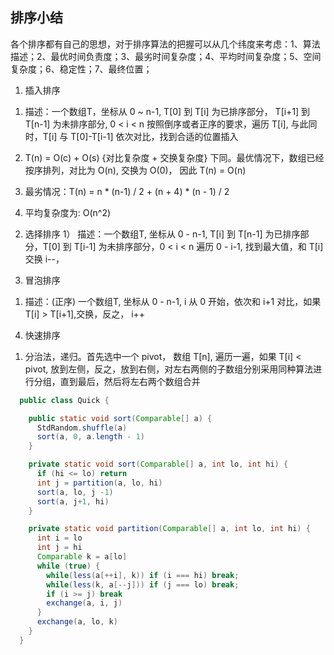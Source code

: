 
## 排序小结
各个排序都有自己的思想，对于排序算法的把握可以从几个纬度来考虑：1、算法描述；2、最优时间负责度；3、最劣时间复杂度；4、平均时间复杂度；5、空间复杂度；6、稳定性；7、最终位置；

1. 插入排序
  1) 描述：一个数组T，坐标从 0 ~ n-1, T[0] 到 T[i] 为已排序部分， T[i+1] 到 T[n-1] 为未排序部分,  0 < i < n
  按照倒序或者正序的要求，遍历 T[i], 与此同时，T[i] 与 T[0]-T[i-1] 依次对比，找到合适的位置插入

  2) T(n) = O(c) + O(s) {对比复杂度 + 交换复杂度} 下同。最优情况下，数组已经按序排列，对比为 O(n), 交换为 O(0)， 因此 T(n) = O(n) 

  3) 最劣情况：T(n) = n * (n-1) / 2 + (n + 4) * (n - 1) / 2

  4) 平均复杂度为: O(n^2)

2. 选择排序
  1） 描述：一个数组T, 坐标从 0 - n-1, T[i] 到 T[n-1] 为已排序部分，T[0] 到 T[i-1] 为未排序部分，0 < i < n
  遍历 0 - i-1, 找到最大值，和 T[i] 交换 i--，

3. 冒泡排序
  1) 描述：(正序) 一个数组T, 坐标从 0 - n-1, i 从 0 开始，依次和 i+1 对比，如果 T[i] > T[i+1],交换，反之， i++

4. 快速排序
  1) 分治法，递归。首先选中一个 pivot， 数组 T[n], 遍历一遍，如果 T[i] < pivot, 放到左侧，反之，放到右侧，对左右两侧的子数组分别采用同种算法进行分组，直到最后，然后将左右两个数组合并

  ```java
    public class Quick {

      public static void sort(Comparable[] a) {
        StdRandom.shuffle(a)
        sort(a, 0, a.length - 1)
      }

      private static void sort(Comparable[] a, int lo, int hi) {
        if (hi <= lo) return
        int j = partition(a, lo, hi)
        sort(a, lo, j -1)
        sort(a, j+1, hi)
      }

      private static void partition(Comparable[] a, int lo, int hi) {
        int i = lo
        int j = hi
        Comparable k = a[lo]
        while (true) {
          while(less(a[++i], k)) if (i === hi) break;
          while(less(k, a[--j])) if (j === lo) break;
          if (i >= j) break
          exchange(a, i, j)
        }
        exchange(a, lo, k)
      }
    }
  ```